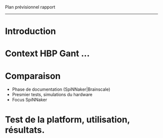Plan prévisionnel rapport
___

# Introduction

# Context HBP Gant ...

# Comparaison

* Phase de documentation (SpiNNaker|Brainscale)
* Presmier tests, simulations du hardware
* Focus SpiNNaker

# Test de la platform, utilisation, résultats.
